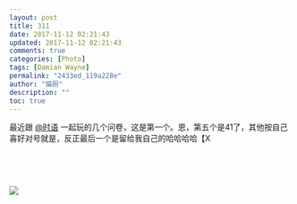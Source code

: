 ```yaml
---
layout: post
title: 311
date: 2017-11-12 02:21:43
updated: 2017-11-12 02:21:43
comments: true
categories: [Photo]
tags: [Damian Wayne]
permalink: "2433ed_119a228e"
author: "猫厨"
description: ""
toc: true
---
```


<p>最近跟&nbsp;<a target="_blank" loftermentionblogid="490321014" href="http://www.lofter.com/mentionredirect.do?blogId=490321014"  >@时语</a>&nbsp;一起玩的几个问卷，这是第一个。恩，第五个是41了，其他按自己喜好对号就是，反正最后一个是留给我自己的哈哈哈哈【X</p> 
<p><br /></p> 
<p><br /></p>

![](https://nos.netease.com/imglf5/img/cVZNdzJtQk9JV2V5MUl2akMrU3JzZjdmbW5NUW5LS29RdyttYUtwcGVjUDIzWmRLQ0pJS213PT0.jpg)